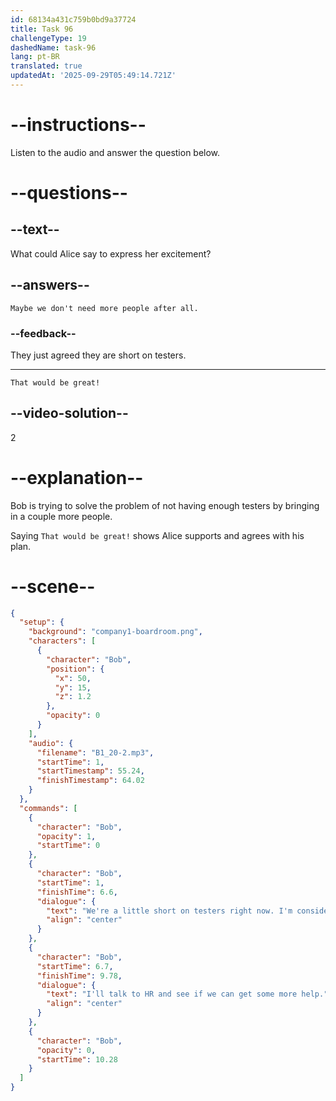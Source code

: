 ```yaml
---
id: 68134a431c759b0bd9a37724
title: Task 96
challengeType: 19
dashedName: task-96
lang: pt-BR
translated: true
updatedAt: '2025-09-29T05:49:14.721Z'
---
```


<!-- (Audio) Bob: We're a little short on testers right now. I'm considering bringing in a couple more people for this project. I'll talk to HR and see if we can get some more help. -->

<!-- SPEAKING -->

# --instructions--

Listen to the audio and answer the question below.

# --questions--

## --text--

What could Alice say to express her excitement?

## --answers--

`Maybe we don't need more people after all.`

### --feedback--

They just agreed they are short on testers.

---

`That would be great!`

## --video-solution--

2

# --explanation--

Bob is trying to solve the problem of not having enough testers by bringing in a couple more people.

Saying `That would be great!` shows Alice supports and agrees with his plan.

# --scene--

```json
{
  "setup": {
    "background": "company1-boardroom.png",
    "characters": [
      {
        "character": "Bob",
        "position": {
          "x": 50,
          "y": 15,
          "z": 1.2
        },
        "opacity": 0
      }
    ],
    "audio": {
      "filename": "B1_20-2.mp3",
      "startTime": 1,
      "startTimestamp": 55.24,
      "finishTimestamp": 64.02
    }
  },
  "commands": [
    {
      "character": "Bob",
      "opacity": 1,
      "startTime": 0
    },
    {
      "character": "Bob",
      "startTime": 1,
      "finishTime": 6.6,
      "dialogue": {
        "text": "We're a little short on testers right now. I'm considering bringing in a couple more people for this project.",
        "align": "center"
      }
    },
    {
      "character": "Bob",
      "startTime": 6.7,
      "finishTime": 9.78,
      "dialogue": {
        "text": "I'll talk to HR and see if we can get some more help.",
        "align": "center"
      }
    },
    {
      "character": "Bob",
      "opacity": 0,
      "startTime": 10.28
    }
  ]
}
```
